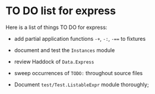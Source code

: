 TO DO list for express
======================

Here is a list of things TO DO for express:

* add partial application functions `-+`, `-:`, `-==` to fixtures

* document and test the `Instances` module

* review Haddock of `Data.Express`

* sweep occurrences of `TODO:` throughout source files

* Document `test/Test.ListableExpr` module thoroughly;
